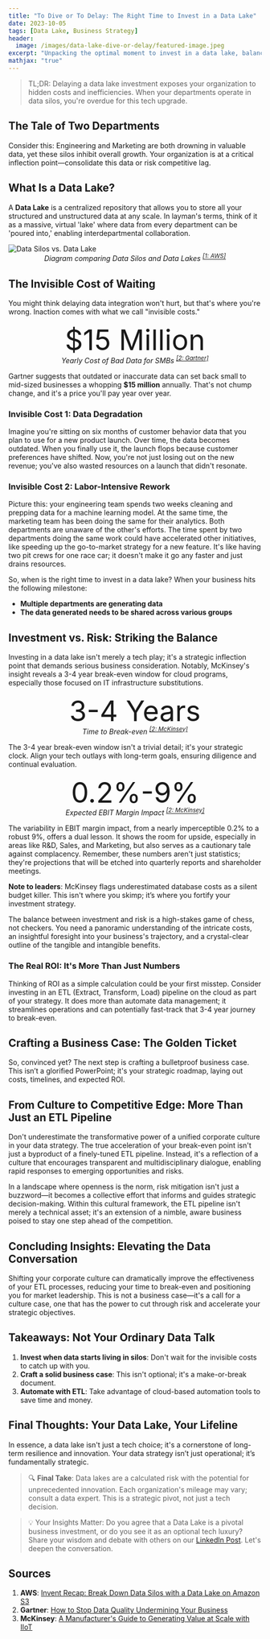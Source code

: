 ```yaml
---
title: "To Dive or To Delay: The Right Time to Invest in a Data Lake"
date: 2023-10-05
tags: [Data Lake, Business Strategy]
header:
  image: /images/data-lake-dive-or-delay/featured-image.jpeg
excerpt: "Unpacking the optimal moment to invest in a data lake, balancing investment, risk, and interdepartmental needs."
mathjax: "true"
---
```


> TL;DR: Delaying a data lake investment exposes your organization to hidden costs and inefficiencies. When your departments operate in data silos, you're overdue for this tech upgrade.

## The Tale of Two Departments

Consider this: Engineering and Marketing are both drowning in valuable data, yet these silos inhibit overall growth. Your organization is at a critical inflection point—consolidate this data or risk competitive lag.

## What Is a Data Lake?

A **Data Lake** is a centralized repository that allows you to store all your structured and unstructured data at any scale. In layman's terms, think of it as a massive, virtual 'lake' where data from every department can be 'poured into,' enabling interdepartmental collaboration.

<img src="{{ site.url }}{{ site.baseurl }}/images/data-lake-dive-or-delay/Data-silos-limit-the-value-of-your-data-diagram.png" alt="Data Silos vs. Data Lake">
<div style="text-align: center; margin-bottom: 2%;"><i>Diagram comparing Data Silos and Data Lakes <sup><a href="https://aws.amazon.com/blogs/storage/aws-reinvent-recap-break-down-data-silos-with-a-data-lake-on-amazon-s3/" target="_blank">[1: AWS]</a></sup></i></div>

## The Invisible Cost of Waiting 

You might think delaying data integration won't hurt, but that's where you're wrong. Inaction comes with what we call "invisible costs."

<div style="font-size: 4em; text-align: center; margin-bottom: -1%;">$15 Million</div>
<div style="text-align: center; margin-bottom: 2%;"><i>Yearly Cost of Bad Data for SMBs <sup><a href="https://www.gartner.com/smarterwithgartner/how-to-stop-data-quality-undermining-your-business" target="_blank">[2: Gartner]</a></sup></i></div>

Gartner suggests that outdated or inaccurate data can set back small to mid-sized businesses a whopping <strong>$15 million</strong> annually.  That's not chump change, and it's a price you'll pay year over year.

### Invisible Cost 1: Data Degradation

Imagine you're sitting on six months of customer behavior data that you plan to use for a new product launch. Over time, the data becomes outdated. When you finally use it, the launch flops because customer preferences have shifted. Now, you're not just losing out on the new revenue; you've also wasted resources on a launch that didn't resonate. 

### Invisible Cost 2: Labor-Intensive Rework

Picture this: your engineering team spends two weeks cleaning and prepping data for a machine learning model. At the same time, the marketing team has been doing the same for their analytics. Both departments are unaware of the other's efforts. The time spent by two departments doing the same work could have accelerated other initiatives, like speeding up the go-to-market strategy for a new feature. It's like having two pit crews for one race car; it doesn't make it go any faster and just drains resources.

So, when is the right time to invest in a data lake? When your business hits the following milestone:

- **Multiple departments are generating data**
- **The data generated needs to be shared across various groups**

## Investment vs. Risk: Striking the Balance

Investing in a data lake isn't merely a tech play; it's a strategic inflection point that demands serious business consideration. Notably, McKinsey's insight reveals a 3-4 year break-even window for cloud programs, especially those focused on IT infrastructure substitutions.

<div style="font-size: 4em; text-align: center; margin-bottom: -1%;">3-4 Years</div>
<div style="text-align: center; margin-bottom: 2%;"><i>Time to Break-even <sup><a href="https://www.mckinsey.com/~/media/mckinsey/business%20functions/mckinsey%20digital/our%20insights/a%20manufacturers%20guide%20to%20generating%20value%20at%20scale%20with%20iiot/leveraging-industrial-iot-and-advanced-technologies-for-digital-transformation.pdf" target="_blank">[2: McKinsey]</a></sup></i></div>

The 3-4 year break-even window isn't a trivial detail; it's your strategic clock. Align your tech outlays with long-term goals, ensuring diligence and continual evaluation.

<div style="font-size: 4em; text-align: center; margin-bottom: -1%;">0.2%-9%</div>
<div style="text-align: center; margin-bottom: 2%;"><i>Expected EBIT Margin Impact <sup><a href="https://www.mckinsey.com/~/media/mckinsey/business%20functions/mckinsey%20digital/our%20insights/a%20manufacturers%20guide%20to%20generating%20value%20at%20scale%20with%20iiot/leveraging-industrial-iot-and-advanced-technologies-for-digital-transformation.pdf" target="_blank">[2: McKinsey]</a></sup></i></div>

The variability in EBIT margin impact, from a nearly imperceptible 0.2% to a robust 9%, offers a dual lesson. It shows the room for upside, especially in areas like R&D, Sales, and Marketing, but also serves as a cautionary tale against complacency. Remember, these numbers aren't just statistics; they're projections that will be etched into quarterly reports and shareholder meetings.

**Note to leaders**: McKinsey flags underestimated database costs as a silent budget killer. This isn't where you skimp; it’s where you fortify your investment strategy.

The balance between investment and risk is a high-stakes game of chess, not checkers. You need a panoramic understanding of the intricate costs, an insightful foresight into your business's trajectory, and a crystal-clear outline of the tangible and intangible benefits.

### The Real ROI: It's More Than Just Numbers

Thinking of ROI as a simple calculation could be your first misstep. Consider investing in an ETL (Extract, Transform, Load) pipeline on the cloud as part of your strategy. It does more than automate data management; it streamlines operations and can potentially fast-track that 3-4 year journey to break-even.

## Crafting a Business Case: The Golden Ticket

So, convinced yet? The next step is crafting a bulletproof business case. This isn’t a glorified PowerPoint; it's your strategic roadmap, laying out costs, timelines, and expected ROI.
## From Culture to Competitive Edge: More Than Just an ETL Pipeline
Don't underestimate the transformative power of a unified corporate culture in your data strategy. The true acceleration of your break-even point isn't just a byproduct of a finely-tuned ETL pipeline. Instead, it's a reflection of a culture that encourages transparent and multidisciplinary dialogue, enabling rapid responses to emerging opportunities and risks.

In a landscape where openness is the norm, risk mitigation isn't just a buzzword—it becomes a collective effort that informs and guides strategic decision-making. Within this cultural framework, the ETL pipeline isn't merely a technical asset; it's an extension of a nimble, aware business poised to stay one step ahead of the competition.

## Concluding Insights: Elevating the Data Conversation
Shifting your corporate culture can dramatically improve the effectiveness of your ETL processes, reducing your time to break-even and positioning you for market leadership. This is not a business case—it's a call for a culture case, one that has the power to cut through risk and accelerate your strategic objectives.

## Takeaways: Not Your Ordinary Data Talk

1. **Invest when data starts living in silos**: Don't wait for the invisible costs to catch up with you.
2. **Craft a solid business case**: This isn't optional; it's a make-or-break document.
3. **Automate with ETL**: Take advantage of cloud-based automation tools to save time and money.

## Final Thoughts: Your Data Lake, Your Lifeline

In essence, a data lake isn't just a tech choice; it's a cornerstone of long-term resilience and innovation. Your data strategy isn’t just operational; it’s fundamentally strategic.

> 🔍 **Final Take**: Data lakes are a calculated risk with the potential for unprecedented innovation. Each organization's mileage may vary; consult a data expert. This is a strategic pivot, not just a tech decision.

> 💡 Your Insights Matter: Do you agree that a Data Lake is a pivotal business investment, or do you see it as an optional tech luxury? Share your wisdom and debate with others on our [LinkedIn Post](https://www.linkedin.com/posts/mbellatini_datalake-businessintelligence-cloudcomputing-activity-7115420839017099265-DPFb?utm_source=share&utm_medium=member_desktop). Let's deepen the conversation.

## Sources

1. **AWS**: [Invent Recap: Break Down Data Silos with a Data Lake on Amazon S3](https://aws.amazon.com/blogs/storage/aws-reinvent-recap-break-down-data-silos-with-a-data-lake-on-amazon-s3/)
2. **Gartner**: [How to Stop Data Quality Undermining Your Business](https://www.gartner.com/smarterwithgartner/how-to-stop-data-quality-undermining-your-business)
3. **McKinsey**: [A Manufacturer's Guide to Generating Value at Scale with IIoT](https://www.mckinsey.com/~/media/mckinsey/business%20functions/mckinsey%20digital/our%20insights/a%20manufacturers%20guide%20to%20generating%20value%20at%20scale%20with%20iiot/leveraging-industrial-iot-and-advanced-technologies-for-digital-transformation.pdf)
